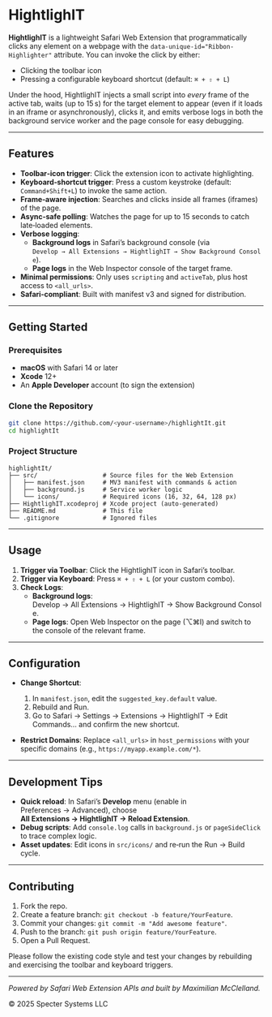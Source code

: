 # HightlighIT



**HightlighIT** is a lightweight Safari Web Extension that programmatically clicks any element on a webpage with the `data-unique-id="Ribbon-Highlighter"` attribute. You can invoke the click by either:

- Clicking the toolbar icon
- Pressing a configurable keyboard shortcut (default: `⌘ + ⇧ + L`)

Under the hood, HightlighIT injects a small script into *every* frame of the active tab, waits (up to 15 s) for the target element to appear (even if it loads in an iframe or asynchronously), clicks it, and emits verbose logs in both the background service worker and the page console for easy debugging.

---

## Features

- **Toolbar‑icon trigger**: Click the extension icon to activate highlighting.
- **Keyboard‑shortcut trigger**: Press a custom keystroke (default: `Command+Shift+L`) to invoke the same action.
- **Frame‑aware injection**: Searches and clicks inside all frames (iframes) of the page.
- **Async‑safe polling**: Watches the page for up to 15 seconds to catch late‑loaded elements.
- **Verbose logging**:
    - **Background logs** in Safari’s background console (via `Develop → All Extensions → HightlighIT → Show Background Console`).
    - **Page logs** in the Web Inspector console of the target frame.
- **Minimal permissions**: Only uses `scripting` and `activeTab`, plus host access to `<all_urls>`.
- **Safari‑compliant**: Built with manifest v3 and signed for distribution.

---

## Getting Started

### Prerequisites

- **macOS** with Safari 14 or later
- **Xcode** 12+
- An **Apple Developer** account (to sign the extension)

### Clone the Repository

```bash
git clone https://github.com/<your-username>/highlightIt.git
cd highlightIt
```

### Project Structure

```
highlightIt/
├── src/                  # Source files for the Web Extension
│   ├── manifest.json     # MV3 manifest with commands & action
│   ├── background.js     # Service worker logic
│   └── icons/            # Required icons (16, 32, 64, 128 px)
├── HightlighIT.xcodeproj # Xcode project (auto‑generated)
├── README.md             # This file
└── .gitignore            # Ignored files
```

---

## Usage

1. **Trigger via Toolbar**: Click the HightlighIT icon in Safari’s toolbar.
2. **Trigger via Keyboard**: Press `⌘ + ⇧ + L` (or your custom combo).
3. **Check Logs**:
    - **Background logs**: Develop → All Extensions → HightlighIT → Show Background Console.
    - **Page logs**: Open Web Inspector on the page (⌥⌘I) and switch to the console of the relevant frame.

---

## Configuration

- **Change Shortcut**:

    1. In `manifest.json`, edit the `suggested_key.default` value.
    2. Rebuild and Run.
    3. Go to Safari → Settings → Extensions → HightlighIT → Edit Commands… and confirm the new shortcut.

- **Restrict Domains**: Replace `<all_urls>` in `host_permissions` with your specific domains (e.g., `https://myapp.example.com/*`).

---

## Development Tips

- **Quick reload**: In Safari’s **Develop** menu (enable in Preferences → Advanced), choose **All Extensions → HightlighIT → Reload Extension**.
- **Debug scripts**: Add `console.log` calls in `background.js` or `pageSideClick` to trace complex logic.
- **Asset updates**: Edit icons in `src/icons/` and re‑run the Run → Build cycle.

---

## Contributing

1. Fork the repo.
2. Create a feature branch: `git checkout -b feature/YourFeature`.
3. Commit your changes: `git commit -m "Add awesome feature"`.
4. Push to the branch: `git push origin feature/YourFeature`.
5. Open a Pull Request.

Please follow the existing code style and test your changes by rebuilding and exercising the toolbar and keyboard triggers.

---

*Powered by Safari Web Extension APIs and built by Maximilian McClelland.*

&copy; 2025 Specter Systems LLC
